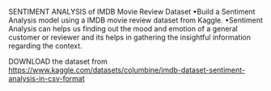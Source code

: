 SENTIMENT ANALYSIS of IMDB Movie Review Dataset
•Build a Sentiment Analysis model using a IMDB  movie review dataset from Kaggle.
•Sentiment Analysis can helps us finding out the mood and emotion of a general customer or reviewer and its helps 
 in gathering the insightful information regarding the context.

DOWNLOAD the dataset from  https://www.kaggle.com/datasets/columbine/imdb-dataset-sentiment-analysis-in-csv-format


